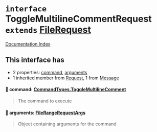 # `interface` ToggleMultilineCommentRequest `extends` [FileRequest](../interface.FileRequest/README.md)

[Documentation Index](../README.md)

## This interface has

- 2 properties:
[command](#-command-commandtypestogglemultilinecomment),
[arguments](#-arguments-filerangerequestargs)
- 1 inherited member from [Request](../interface.Request/README.md), 1 from [Message](../interface.Message/README.md)


#### 📄 command: [CommandTypes.ToggleMultilineComment](../enum.CommandTypes/README.md#togglemultilinecomment--togglemultilinecomment)

> The command to execute



#### 📄 arguments: [FileRangeRequestArgs](../interface.FileRangeRequestArgs/README.md)

> Object containing arguments for the command




